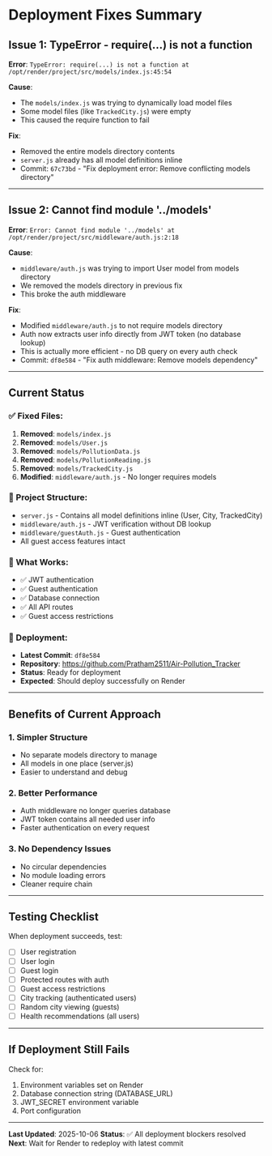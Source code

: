 # Deployment Fixes Summary

## Issue 1: TypeError - require(...) is not a function
**Error**: `TypeError: require(...) is not a function at /opt/render/project/src/models/index.js:45:54`

**Cause**: 
- The `models/index.js` was trying to dynamically load model files
- Some model files (like `TrackedCity.js`) were empty
- This caused the require function to fail

**Fix**: 
- Removed the entire models directory contents
- `server.js` already has all model definitions inline
- Commit: `67c73bd` - "Fix deployment error: Remove conflicting models directory"

---

## Issue 2: Cannot find module '../models'
**Error**: `Error: Cannot find module '../models' at /opt/render/project/src/middleware/auth.js:2:18`

**Cause**:
- `middleware/auth.js` was trying to import User model from models directory
- We removed the models directory in previous fix
- This broke the auth middleware

**Fix**:
- Modified `middleware/auth.js` to not require models directory
- Auth now extracts user info directly from JWT token (no database lookup)
- This is actually more efficient - no DB query on every auth check
- Commit: `df8e584` - "Fix auth middleware: Remove models dependency"

---

## Current Status

### ✅ Fixed Files:
1. **Removed**: `models/index.js`
2. **Removed**: `models/User.js`
3. **Removed**: `models/PollutionData.js`
4. **Removed**: `models/PollutionReading.js`
5. **Removed**: `models/TrackedCity.js`
6. **Modified**: `middleware/auth.js` - No longer requires models

### 📁 Project Structure:
- `server.js` - Contains all model definitions inline (User, City, TrackedCity)
- `middleware/auth.js` - JWT verification without DB lookup
- `middleware/guestAuth.js` - Guest authentication
- All guest access features intact

### 🔧 What Works:
- ✅ JWT authentication
- ✅ Guest authentication
- ✅ Database connection
- ✅ All API routes
- ✅ Guest access restrictions

### 🚀 Deployment:
- **Latest Commit**: `df8e584`
- **Repository**: https://github.com/Pratham2511/Air-Pollution_Tracker
- **Status**: Ready for deployment
- **Expected**: Should deploy successfully on Render

---

## Benefits of Current Approach

### 1. **Simpler Structure**
- No separate models directory to manage
- All models in one place (server.js)
- Easier to understand and debug

### 2. **Better Performance**
- Auth middleware no longer queries database
- JWT token contains all needed user info
- Faster authentication on every request

### 3. **No Dependency Issues**
- No circular dependencies
- No module loading errors
- Cleaner require chain

---

## Testing Checklist

When deployment succeeds, test:
- [ ] User registration
- [ ] User login
- [ ] Guest login
- [ ] Protected routes with auth
- [ ] Guest access restrictions
- [ ] City tracking (authenticated users)
- [ ] Random city viewing (guests)
- [ ] Health recommendations (all users)

---

## If Deployment Still Fails

Check for:
1. Environment variables set on Render
2. Database connection string (DATABASE_URL)
3. JWT_SECRET environment variable
4. Port configuration

---

**Last Updated**: 2025-10-06
**Status**: ✅ All deployment blockers resolved
**Next**: Wait for Render to redeploy with latest commit
